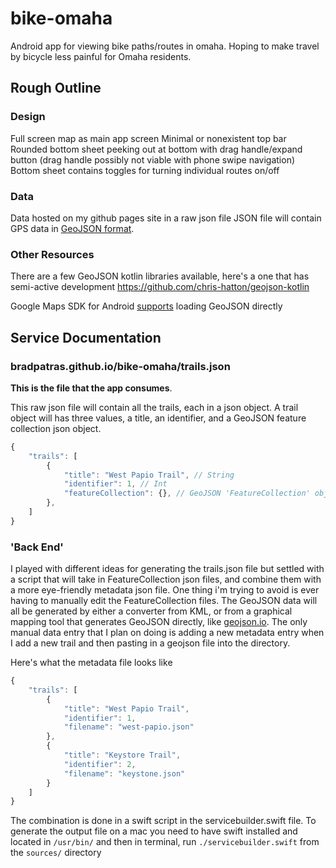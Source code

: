 # bike-omaha

Android app for viewing bike paths/routes in omaha.  Hoping to make travel by bicycle less painful for Omaha residents.

## Rough Outline
### Design
Full screen map as main app screen
Minimal or nonexistent top bar
Rounded bottom sheet peeking out at bottom with drag handle/expand button (drag handle possibly not viable with phone swipe navigation)
Bottom sheet contains toggles for turning individual routes on/off

### Data
Data hosted on my github pages site in a raw json file
JSON file will contain GPS data in [GeoJSON format](https://geojson.org/). 

### Other Resources
There are a few GeoJSON kotlin libraries available, here's a one that has semi-active development https://github.com/chris-hatton/geojson-kotlin 

Google Maps SDK for Android [supports](https://developers.google.com/maps/documentation/android-sdk/utility/geojson) loading GeoJSON directly

## Service Documentation

### bradpatras.github.io/bike-omaha/trails.json
 **This is the file that the app consumes**.

This raw json file will contain all the trails, each in a json object. A trail object will has three values, a title, an identifier, and a GeoJSON feature collection json object.

```jsx
{
    "trails": [
        {
            "title": "West Papio Trail", // String
            "identifier": 1, // Int
            "featureCollection": {}, // GeoJSON 'FeatureCollection' object (massive)
        },
    ]
}
```

### 'Back End'
I played with different ideas for generating the trails.json file but settled with a script that will take in FeatureCollection json files, and combine them with a more eye-friendly metadata json file.  One thing i'm trying to avoid is ever having to manually edit the FeatureCollection files.  The GeoJSON data will all be generated by either a converter from KML, or from a graphical mapping tool that generates GeoJSON directly, like [geojson.io](https://geojson.io/).  The only manual data entry that I plan on doing is adding a new metadata entry when I add a new trail and then pasting in a geojson file into the directory.  

Here's what the metadata file looks like
```jsx
{
    "trails": [
        {
            "title": "West Papio Trail",
            "identifier": 1,
            "filename": "west-papio.json"
        },
        {
            "title": "Keystore Trail",
            "identifier": 2,
            "filename": "keystone.json"
        }
    ]
}
```

The combination is done in a swift script in the servicebuilder.swift file.  To generate the output file on a mac you need to have swift installed and located in `/usr/bin/` and then in terminal, run `./servicebuilder.swift` from the `sources/` directory
